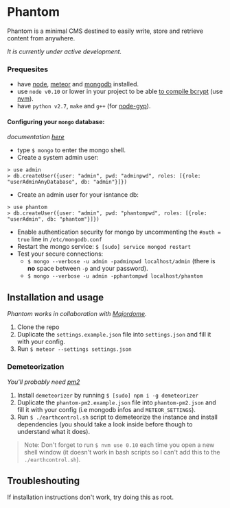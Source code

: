 # Phantom

Phantom is a minimal CMS destined to easily write, store and retrieve content from anywhere.

*It is currently under active development.*

### Prequesites

- have [node](http://nodejs.org), [meteor](https://www.meteor.com/install) and [mongodb](http://docs.mongodb.org/manual/installation/) installed.
- use `node v0.10` or lower in your project to be able [to compile bcrypt](https://github.com/onmodulus/demeteorizer/issues/132) (use [nvm](https://github.com/creationix/nvm)).
- have `python v2.7`, `make` and `g++` (for [node-gyp](https://github.com/TooTallNate/node-gyp/#installation)).

#### Configuring your `mongo` database:
*documentation [here](http://docs.mongodb.org/manual/tutorial/add-user-administrator/)*

  - type `$ mongo` to enter the mongo shell.
  - Create a system admin user:
  ```
  > use admin
  > db.createUser({user: "admin", pwd: "adminpwd", roles: [{role: "userAdminAnyDatabase", db: "admin"}]})
  ```

  - Create an admin user for your isntance db:
  ```
  > use phantom
  > db.createUser({user: "admin", pwd: "phantompwd", roles: [{role: "userAdmin", db: "phantom"}]})
  ```

  - Enable authentication security for mongo by uncommenting the `#auth = true` line in `/etc/mongodb.conf`
  - Restart the mongo service: `$ [sudo] service mongod restart`
  - Test your secure connections:
    - `$ mongo --verbose -u admin -padminpwd localhost/admin` (there is **no** space between `-p` and your password).
    - `$ mongo --verbose -u admin -pphantompwd localhost/phantom`

## Installation and usage

*Phantom works in collaboration with [Majordome](http://github.com/hugohil/majordome).*

1. Clone the repo
2. Duplicate the `settings.example.json` file into `settings.json` and fill it with your config.
3. Run `$ meteor --settings settings.json`

### Demeteorization

*You'll probably need [pm2](https://github.com/Unitech/pm2)*

1. Install `demeteorizer` by running `$ [sudo] npm i -g demeteorizer`
2. Duplicate the `phantom-pm2.example.json` file into `phantom-pm2.json` and fill it with your config (i.e mongodb infos and `METEOR_SETTINGS`).
2. Run `$ ./earthcontrol.sh` script to demeteorize the instance and install dependencies (you should take a look inside before though to understand what it does).

> Note: Don't forget to run `$ nvm use 0.10` each time you open a new shell window (it doesn't work in bash scripts so I can't add this to the `./earthcontrol.sh`).

## Troubleshouting

If installation instructions don't work, try doing this as root.
